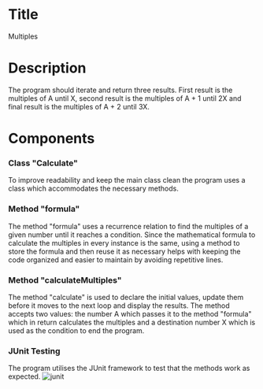 # Title
Multiples

# Description
The program should iterate and return three results. First result is the multiples of A until X, second result is the multiples of A + 1 until 2X 
and final result is the multiples of A + 2 until 3X.

# Components

### Class "Calculate"
To improve readability and keep the main class clean the program uses a class which accommodates the necessary methods. 

### Method "formula"
The method "formula" uses a recurrence relation to find the multiples of a given number until it reaches a condition.
Since the mathematical formula to calculate the multiples in every instance is the same, using a method to store the 
formula and then reuse it as necessary helps with keeping the code organized and easier to maintain by avoiding repetitive lines.

### Method "calculateMultiples"
The method "calculate" is used to declare the initial values, update them before it moves to the next loop and display the results.
The method accepts two values: the number A which passes it to the method "formula" which in return calculates the multiples 
and a destination number X which is used as the condition to end the program. 

### JUnit Testing
The program utilises the JUnit framework to test that the methods work as expected. 
![junit](https://user-images.githubusercontent.com/61947811/163426269-b807709e-6f80-4051-9b6e-6f00c38b5e07.png)

